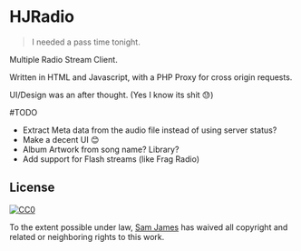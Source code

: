 # HJRadio
>I needed a pass time tonight.

Multiple Radio Stream Client.

Written in HTML and Javascript, with a PHP Proxy for cross origin requests.

UI/Design was an after thought. (Yes I know its shit :sweat:)

#TODO
* Extract Meta data from the audio file instead of using server status?
* Make a decent UI :blush:
* Album Artwork from song name? Library?
* Add support for Flash streams (like Frag Radio)

## License

[![CC0](https://licensebuttons.net/p/zero/1.0/88x31.png)](http://creativecommons.org/publicdomain/zero/1.0/)

To the extent possible under law, [Sam James](http://samdjames.uk) has waived all copyright and related or neighboring rights to this work.
